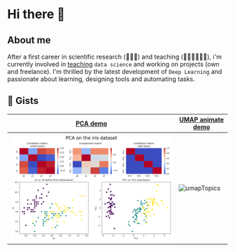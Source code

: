 # Hi there 👋
## About me
After a first career in scientific research (🧬💊🧠) and teaching (👨‍🎓👷‍♀️👨‍⚕️), 
i'm currently involved in [teaching](https://www.lewagon.com/data-science-course/full-time) `data science` 
and working on projects (own and freelance). 
I'm thrilled by the latest development of `Deep Learning` 
and passionate about learning, designing tools and automating tasks.
<!--
## Sample projects
### 🚒 AntiFakeScience
Final student project at Le Wagon, partnering with fact-checking organization [ScienceFeedback](https://sciencefeedback.co). In a team of 4, we designed a web app aimed at screening contents that match the claims from a database. We used MPNET transformer embedding, web scraping and GCP.

[link to repos (private access)](https://github.com/antifakescience) | [link to demo app](http://antifakescience.herokuapp.com/) | [link to demo slideshow (in French)](https://docs.google.com/presentation/d/1ebWiQwunrS-YNUi-8BIkRfkMZBjW9CD2oQK_mX6O304/edit?usp=sharing) | [link to demo video (in French)](https://www.youtube.com/embed/iL4D2hWe05o?start=3435)
### 🚲 [MaStationVelib](http://velib.edmz.fr/)
*Vélib'* is a popular bike-rental service in Greater Paris. For several months, I've collected the state of 1300+ docking points (*stations*) with a 5-minute time interval. Project aims at:
- handling a dataset with tens of millions entries
- sharing this dataset through an API
- displaying (webapp) a summary for your favorite docking-station
- reporting the insights from a global analysis (*in progress*)
- implementing ML models to predict the state of a docking point (*not quite done yet*)

[link to webapp](http://velib.edmz.fr/) | [link to API](https://velib-v1-hi7so7se7a-ew.a.run.app/docs) | [link to repo-back](https://github.com/E-Dmz/MaStationVelib) | [link to repo-front](https://github.com/E-Dmz/MaStationVelib-front) | [link to repo-explore](https://github.com/E-Dmz/VelibExplore) | 

[link a related project: VelibAndCats](https://github.com/E-Dmz/VelibAndCats)

***I'm using my own NAS server (Synology DS720+) on a CRON task for data sourcing, pandas and matplotlib for dataviz, streamlit, Heroku for front-end and fastapi, Docker, GCP for back-end.***

### 📉 DisplayCovidData
SantéPubliqueFrance is a government agency that releases Covid data on a daily basis. This project aims at visualizing this data in a somewhat original way. 

An early version of this project included fully-automated daily fetching, plotting and publishing on Twitter. 

I am currently refactoring and api-ing.

I am using cron tasks, api query, pandas/matplotlib and twitter API

-->
## 📒 Gists
<!--
- [Neural Networks](http://placeholder.edmz.fr)
- [DataViz](http://placeholder.edmz.fr)
-->

[PCA demo](https://gist.github.com/E-Dmz/d43c972ba0c51571c70dcb78dcaba79e)|[UMAP animate demo](http://placeholder.edmz.fr)
-|-
![PCA demo](pca-demo-iris.png)|![umapTopics](umapTopics.gif)
<!--
©
  - 📈 #dataviz suite:
    * ![DisplayDataCovid: Tweets a dataviz of Covid-19 in France](https://github.com/E-Dmz/DisplayDataCovid)

  - 🐦 #twitterapi suite:
    * ![ThreadFromATextFileScript: Tweets a thread from a simple text file (very useful)](https://github.com/E-Dmz/ThreadFromATextFileScript)
    * ![SelfTweetingScript: A script that tweets itself when executed (absolutely useless)](https://github.com/E-Dmz/SelfTweetingScript)
    * ![PingPong: Replies automatically "pong" when you're mentionned in a tweet that contains "ping" (even more useless)](https://github.com/E-Dmz/PingPong)
    * ![WakeUp: Politely greets your followers in the morning](https://github.com/E-Dmz/WakeUp)
  
  - 💡 #miscellaneous:
    * ![PiPoem: A piece of code showing that a simple 4-verse poem (in French) can provide you with a most precise approximation of pi](https://github.com/E-Dmz/PiPoem)


<!--
**E-Dmz/E-Dmz** is a ✨ _special_ ✨ repository because its `README.md` (this file) appears on your GitHub profile.
I want to train as a data scientist because i think AI is going to reshape our world, for better and for worse  ·  ·  ·  ·  ·  ·  ·  ·  ·  ·  ·  ·  ·  ·  ·  ·  ·  ·  ·  ·  ·  ·  ·  ·  ·  ·  ·  ·  ·  ·  ·  ·  ·  ·  ·  ·  ·  ·  ·  ·  ·  ·  ·  ·  ·  ·  ·  ·  ·  ·  ·  ·  ·  ·  ·  I'm also passionate about 💡🔧🧮 and 🙋‍♀️🙋‍♂️🚀  
🧬💊🧠 = "biochemistry, pharmacology and neuroscience"   ·  ·  ·  ·  ·  ·  ·  ·  ·  ·  ·  ·  ·  ·  ·  ·  ·  ·  ·  ·  ·  ·  ·  ·  ·  ·  ·  ·  ·  ·  ·  ·  ·  ·  ·  ·  ·  ·  ·  ·  ·  ·  ·  ·  ·  ·  ·  ·  ·  ·
👨‍🎓👷‍♀️👨‍⚕️ =  "high school students, water treatment technicians and radiology technicians"   ·  ·  ·  ·  ·  ·  ·  ·  ·  ·  ·  ·  ·  ·  ·  ·  ·  ·  ·  ·  ·  ·  ·  ·  ·  ·  ·  ·  ·  ·  ·  ·  ·  ·  ·  ·  ·  ·  ·  ·  ·  ·  ·  ·  ·  ·  ·  ·  ·  ·
💡🔧🧮 = "learning, designing new tools, automating tasks"   ·  ·  ·  ·  ·  ·  ·  ·  ·  ·  ·  ·  ·  ·  ·  ·  ·  ·  ·  ·  ·  ·  ·  ·  ·  ·  ·  ·  ·  ·  ·  ·  ·  ·  ·  ·  ·  ·  ·  ·  ·  ·  ·  ·  ·  ·  ·  ·  ·  ·
🙋‍🙋‍♂️🚀 = "collaborating on impactful projects"

Hi! I'm 37. I spent 10 years studying biology and doing research in biochemistry/pharmacology/neuroscience. I spent another 10 years teaching science and techniques to high-school students, water treatment technicians and radiology technicians. I'm training as a data scientist because i think AI is going to reshape our world, for better and for worse. I'm also passionate about learning, designing tools and automating tasks. After the bootcamp, i'd like to collaborate on meaningful and impactful projects.

Here are some ideas to get you started:

- 🔭 I’m currently working on ...
- 🌱 I’m currently learning ...
- 👯 I’m looking to collaborate on ...
- 🤔 I’m looking for help with ...
- 💬 Ask me about ...
- 📫 How to reach me: ...
- 😄 Pronouns: ...
- ⚡ Fun fact: ...
-->
